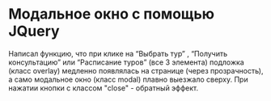# Модальное окно с помощью JQuery
Написал функцию, что при клике на “Выбрать тур” , “Получить консультацию” или “Расписание туров” (все 3 элемента) подложка (класс overlay) медленно появлялась на странице (через прозрачность), а само модальное окно (класс modal) плавно выезжало сверху. 
При нажатии кнопки с классом "close" - обратный эффект.
